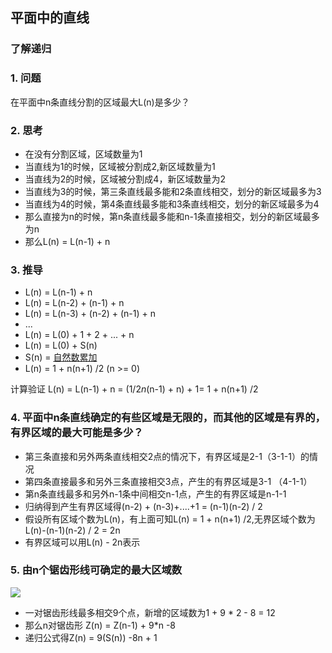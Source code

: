 ## 平面中的直线

### 了解递归

### 1. 问题
在平面中n条直线分割的区域最大L(n)是多少？

### 2. 思考
- 在没有分割区域，区域数量为1
- 当直线为1的时候，区域被分割成2,新区域数量为1
- 当直线为2的时候，区域被分割成4，新区域数量为2
- 当直线为3的时候，第三条直线最多能和2条直线相交，划分的新区域最多为3
- 当直线为4的时候，第4条直线最多能和3条直线相交，划分的新区域最多为4
- 那么直接为n的时候，第n条直线最多能和n-1条直接相交，划分的新区域最多为n
- 那么L(n) = L(n-1) + n

### 3. 推导
- L(n) = L(n-1) + n
- L(n) = L(n-2) + (n-1) + n
- L(n) = L(n-3) + (n-2) + (n-1) + n
- ...
- L(n) = L(0) + 1 + 2 + ... + n
- L(n) = L(0) + S(n)
- S(n) = [自然数累加](https://github.com/lsill/leetcode/blob/main/math_demo/base_math/%E8%87%AA%E7%84%B6%E6%95%B0%E7%B4%AF%E5%8A%A0.md)
- L(n) = 1 + n(n+1) /2 (n >= 0)

计算验证 L(n) = L(n-1) + n = (1/2*n*(n-1) + n)  + 1= 1 + n(n+1) /2

### 4. 平面中n条直线确定的有些区域是无限的，而其他的区域是有界的，有界区域的最大可能是多少？
- 第三条直接和另外两条直线相交2点的情况下，有界区域是2-1（3-1-1）的情况
- 第四条直接最多和另外三条直接相交3点，产生的有界区域是3-1 （4-1-1）
- 第n条直线最多和另外n-1条中间相交n-1点，产生的有界区域是n-1-1
- 归纳得到产生有界区域得(n-2) + (n-3)+....+1 = (n-1)(n-2) / 2
- 假设所有区域个数为L(n)，有上面可知L(n) = 1 + n(n+1) /2,无界区域个数为L(n)-(n-1)(n-2) / 2 = 2n
- 有界区域可以用L(n) - 2n表示

### 5. 由n个锯齿形线可确定的最大区域数
![](https://github.com/lsill/leetcode/blob/main/dfs_and_bfs/math/picture/line1.jpg)
- 一对锯齿形线最多相交9个点，新增的区域数为1 + 9 * 2 - 8 = 12
- 那么n对锯齿形 Z(n) = Z(n-1) + 9*n -8
- 递归公式得Z(n) = 9(S(n)) -8n + 1